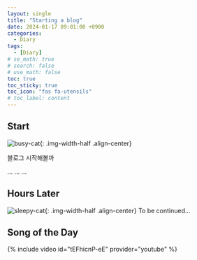 ```yaml
---
layout: single
title: "Starting a blog"
date: 2024-01-17 09:01:00 +0900
categories:
  - Diary
tags:
  - [Diary]
# se_math: true
# search: false
# use_math: false
toc: true
toc_sticky: true
toc_icon: "fas fa-utensils"
# toc_label: content
---
```


## Start

![busy-cat](https://media.tenor.com/bxe8Qsx3UusAAAAM/cat.gif){: .img-width-half .align-center}

블로그 시작해볼까

...
...
...

<!-- 이미지(절대경로) -->

## Hours Later

![sleepy-cat]({{site.url}}/images/2024-01-17-starting-blog/sleepy-cat.gif){: .img-width-half .align-center}
To be continued...

## Song of the Day

{% include video id="tEFhicnP-eE" provider="youtube" %}

<!-- --- -->

<!-- # Eng -->

<!-- 한줄공지 -->
<!-- **[Notice]** This is important.
{: .notice--success} -->

<!-- 여러줄공지/개요 -->
<!-- <div class="notice">
<h4>Goal</h4>
<ul>
    <li>G1. </li>
    <li>G2. </li>
    <li>G3. </li>
</ul>
</div>
{: .notice--info} -->

<!-- Let's start a **blog**. -->

<!-- ![busy-cat](https://media.tenor.com/bxe8Qsx3UusAAAAM/cat.gif){: .img-width-half .align-center} -->

<!-- 버튼 -->
<!-- [Button](https://mmistakes.github.io/minimal-mistakes/docs/utility-classes){: .btn .btn--danger} -->

<!-- 유투브 -->

<!-- 코드 -->
<!-- ```python
print("Hello, world!")
``` -->
